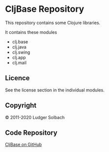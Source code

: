 CljBase Repository
==================

This repository contains some Clojure libraries.

It contains these modules
 * clj.base
 * clj.java
 * clj.swing
 * clj.app
 * clj.mail

Licence
-------
See the license section in the individual modules.

Copyright
---------
© 2011-2020 Ludger Solbach

Code Repository
---------------
[CljBase on GitHub](https://github.com/lsolbach/CljBase)
